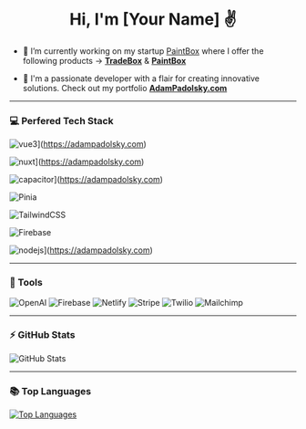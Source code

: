 <h1 align="center">Hi, I'm [Your Name] ✌️</h1>

- 📱 I’m currently working on my startup [PaintBox](http://getpaintbox.com) where I offer the following products -> **[TradeBox](http://get.tradeboxpro.app)** & **[PaintBox](http://getpaintbox.com)**

- 💼 I'm a passionate developer with a flair for creating innovative solutions. Check out my portfolio **[AdamPadolsky.com](http://adampadolsky.com)**

---

### 💻 Perfered Tech Stack

![vue3](https://img.shields.io/badge/Vue-00C7B7?style=for-the-badge&logo=vuedotjs&logoColor=white)](https://adampadolsky.com)

![nuxt](https://img.shields.io/badge/Nuxt-0769AD?style=for-the-badge&logo=nuxtdotjs&logoColor=white)](https://adampadolsky.com)

![capacitor](https://img.shields.io/badge/capacitor-E34F26?style=for-the-badge&logo=capacitor&logoColor=white)](https://adampadolsky.com)

![Pinia](https://img.shields.io/badge/Pinia-%234285F4.svg?style=for-the-badge&logo=pinia&logoColor=white)

![TailwindCSS](https://img.shields.io/badge/tailwindcss-%2338B2AC.svg?style=for-the-badge&logo=tailwind-css&logoColor=white)

![Firebase](https://img.shields.io/badge/firebase-ffca28.svg?style=for-the-badge&logo=firebase&logoColor=black)

![nodejs](https://img.shields.io/badge/Node.js-339933?style=for-the-badge&logo=nodedotjs&logoColor=white)](https://adampadolsky.com)

<!-- ![javascript](https://img.shields.io/badge/JavaScript-00C7B7?style=for-the-badge&logo=javascript&logoColor=white)](https://adampadolsky.com)
![TypeScript](https://img.shields.io/badge/TypeScript-007ACC?style=for-the-badge&logo=typescript&logoColor=white)](https://adampadolsky.com)
![html5](https://img.shields.io/badge/HTML5-E34F26?style=for-the-badge&logo=html5&logoColor=white)](https://adampadolsky.com)
![css3](https://img.shields.io/badge/CSS3-1572B6?style=for-the-badge&logo=css3&logoColor=white)](https://adampadolsky.com)
![quasar](https://img.shields.io/badge/Quasar-F22F46?style=for-the-badge&logo=quasar&logoColor=white)](https://adampadolsky.com)
![Vuetify](https://img.shields.io/badge/Vuetify-563D7C?style=for-the-badge&logo=vuetify&logoColor=white)](https://adampadolsky.com)
![Vuex](https://img.shields.io/badge/Vuex-%23000000.svg?style=for-the-badge&logo=vuex&logoColor=white)
![cordova](https://img.shields.io/badge/cordova-%23F24E1E.svg?style=for-the-badge&logo=cordova&logoColor=white)
![sass](https://img.shields.io/badge/Sass-CC6699?style=for-the-badge&logo=sass&logoColor=white)](https://adampadolsky.com)
![material ui](https://img.shields.io/badge/Material%20UI-007FFF?style=for-the-badge&logo=mui&logoColor=white)](https://adampadolsky.com)
![Google Cloud](https://img.shields.io/badge/Google%20Cloud-%234285F4.svg?style=for-the-badge&logo=google-cloud&logoColor=white)
![NPM](https://img.shields.io/badge/NPM-%23000000.svg?style=for-the-badge&logo=npm&logoColor=white)
![NodeJS](https://img.shields.io/badge/node.js-6DA55F?style=for-the-badge&logo=node.js&logoColor=white)
![Canva](https://img.shields.io/badge/Canva-%2300C4CC.svg?style=for-the-badge&logo=Canva&logoColor=white)
![Figma](https://img.shields.io/badge/figma-%23F24E1E.svg?style=for-the-badge&logo=figma&logoColor=white)
![Gradle](https://img.shields.io/badge/Gradle-02303A.svg?style=for-the-badge&logo=Gradle&logoColor=white) -->




---

### 🧰 Tools

![OpenAI](https://img.shields.io/badge/OpenAI-%23F22F46.svg?style=flat-square&logo=twilio&logoColor=white)
![Firebase](https://img.shields.io/badge/Firebase-%23FFCA28.svg?style=flat-square&logo=firebase&logoColor=black)
![Netlify](https://img.shields.io/badge/Netlify-%2300C7B7.svg?style=flat-square&logo=netlify&logoColor=white)
![Stripe](https://img.shields.io/badge/Stripe-%23007FFF.svg?style=flat-square&logo=stripe&logoColor=white)
![Twilio](https://img.shields.io/badge/Twilio-%23F22F46.svg?style=flat-square&logo=twilio&logoColor=white)
![Mailchimp](https://img.shields.io/badge/Mailchimp-%23FFCA28.svg?style=flat-square&logo=mailchimp&logoColor=black)

---

### ⚡ GitHub Stats

![GitHub Stats](https://github-readme-stats.vercel.app/api?username=apadolsky&count_private=true&show_icons=true&theme=radical)

---

### 📚 Top Languages

[![Top Languages](https://github-readme-stats.vercel.app/api/top-langs/?username=apadolsky&layout=compact&langs_count=6&theme=radical)](https://github.com/apadolsky)
